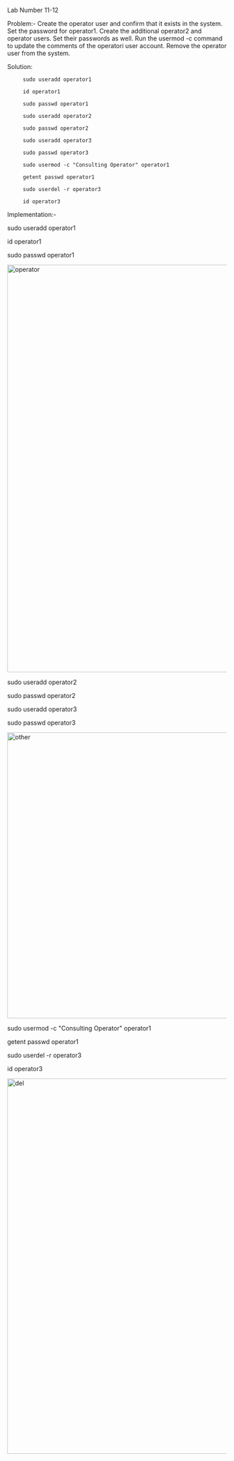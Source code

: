 Lab Number 11-12

Problem:- Create the operator user and confirm that it exists in the system. Set the password for operator1. Create the additional operator2 and operator users. Set their passwords as well. Run the usermod -c command to update the comments of the operatori user account. Remove
the operator user from the system.

Solution:

         sudo useradd operator1

         id operator1

         sudo passwd operator1

         sudo useradd operator2
         
         sudo passwd operator2
         
         sudo useradd operator3
         
         sudo passwd operator3

         sudo usermod -c "Consulting Operator" operator1

         getent passwd operator1

         sudo userdel -r operator3

         id operator3

Implementation:-

 sudo useradd operator1

 id operator1
 
 sudo passwd operator1

<img width="935" alt="operator" src="https://github.com/user-attachments/assets/54c0e88b-6302-433c-9c45-e422cefac556" />

sudo useradd operator2
         
sudo passwd operator2
         
sudo useradd operator3
         
sudo passwd operator3

<img width="656" alt="other" src="https://github.com/user-attachments/assets/6ca37f2e-afa3-4794-b83d-431df2e8f356" />

sudo usermod -c "Consulting Operator" operator1

getent passwd operator1

sudo userdel -r operator3

id operator3


<img width="861" alt="del" src="https://github.com/user-attachments/assets/ae0c8728-d309-4312-94c2-d3334eeedb0e" />


